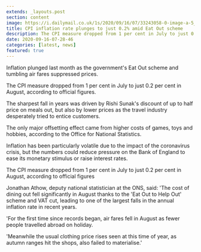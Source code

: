 ```yaml
---
extends: _layouts.post
section: content
image: https://i.dailymail.co.uk/1s/2020/09/16/07/33243058-0-image-a-5_1600237227979.jpg 
title: CPI inflation rate plunges to just 0.2% amid Eat Out scheme 
description: The CPI measure dropped from 1 per cent in July to just 0.2 per cent in August, according to official figures. 
date: 2020-09-16-07-28-46 
categories: [latest, news] 
featured: true 
--- 
```

Inflation plunged last month as the government's Eat Out scheme and tumbling air fares suppressed prices.

The CPI measure dropped from 1 per cent in July to just 0.2 per cent in August, according to official figures.

The sharpest fall in years was driven by Rishi Sunak's discount of up to half price on meals out, but also by lower prices as the travel industry desperately tried to entice customers.

The only major offsetting effect came from higher costs of games, toys and hobbies, according to the Office for National Statistics. 

Inflation has been particularly volatile due to the impact of the coronavirus crisis, but the numbers could reduce pressure on the Bank of England to ease its monetary stimulus or raise interest rates.

The CPI measure dropped from 1 per cent in July to just 0.2 per cent in August, according to official figures

Jonathan Athow, deputy national statistician at the ONS, said: 'The cost of dining out fell significantly in August thanks to the 'Eat Out to Help Out' scheme and VAT cut, leading to one of the largest falls in the annual inflation rate in recent years.

'For the first time since records began, air fares fell in August as fewer people travelled abroad on holiday.

'Meanwhile the usual clothing price rises seen at this time of year, as autumn ranges hit the shops, also failed to materialise.'

